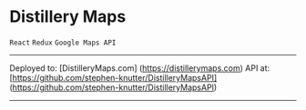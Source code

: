 # Distillery Maps
`React` `Redux` `Google Maps API`  
***
Deployed to: [DistilleryMaps.com] (https://distillerymaps.com)
API at: [https://github.com/stephen-knutter/DistilleryMapsAPI] (https://github.com/stephen-knutter/DistilleryMapsAPI)  
***
